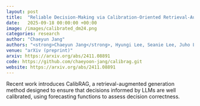 ```yaml
---
layout: post
title:  "Reliable Decision‑Making via Calibration‑Oriented Retrieval‑Augmented Generation"
date:   2025-09-18 00:00:00 +00:00
image: /images/calibrated_dm24.png
categories: research
author: "Chaeyun Jang"
authors: "<strong>Chaeyun Jang</strong>, Hyungi Lee, Seanie Lee, Juho Lee"
venue: "arXiv (preprint)"  
arxiv: https://arxiv.org/abs/2411.08891  
code: https://github.com/chaeyoon-jang/calibrag.git
website: https://arxiv.org/abs/2411.08891
---
```

Recent work introduces CalibRAG, a retrieval-augmented generation method designed to ensure that decisions informed by LLMs are well calibrated, using forecasting functions to assess decision correctness.
